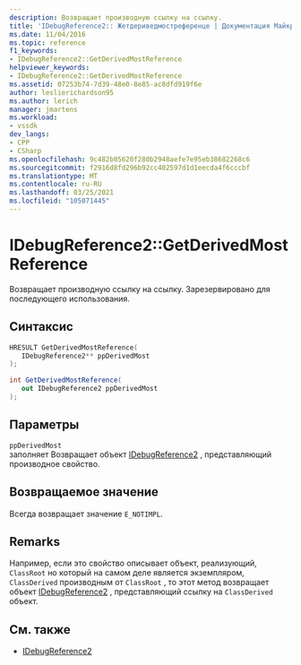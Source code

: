 ```yaml
---
description: Возвращает производную ссылку на ссылку.
title: 'IDebugReference2:: Жетдериведмостреференце | Документация Майкрософт'
ms.date: 11/04/2016
ms.topic: reference
f1_keywords:
- IDebugReference2::GetDerivedMostReference
helpviewer_keywords:
- IDebugReference2::GetDerivedMostReference
ms.assetid: 07253b74-7d39-48e0-8e85-ac8dfd919f6e
author: leslierichardson95
ms.author: lerich
manager: jmartens
ms.workload:
- vssdk
dev_langs:
- CPP
- CSharp
ms.openlocfilehash: 9c482b05620f280b2948aefe7e95eb38682268c6
ms.sourcegitcommit: f2916d8fd296b92cc402597d1d1eecda4f6cccbf
ms.translationtype: MT
ms.contentlocale: ru-RU
ms.lasthandoff: 03/25/2021
ms.locfileid: "105071445"
---
```

# <a name="idebugreference2getderivedmostreference"></a>IDebugReference2::GetDerivedMostReference
Возвращает производную ссылку на ссылку. Зарезервировано для последующего использования.

## <a name="syntax"></a>Синтаксис

```cpp
HRESULT GetDerivedMostReference( 
   IDebugReference2** ppDerivedMost
);
```

```csharp
int GetDerivedMostReference( 
   out IDebugReference2 ppDerivedMost
);
```

## <a name="parameters"></a>Параметры
`ppDerivedMost`\
заполняет Возвращает объект [IDebugReference2](../../../extensibility/debugger/reference/idebugreference2.md) , представляющий производное свойство.

## <a name="return-value"></a>Возвращаемое значение
 Всегда возвращает значение `E_NOTIMPL`.

## <a name="remarks"></a>Remarks
 Например, если это свойство описывает объект, реализующий, `ClassRoot` но который на самом деле является экземпляром, `ClassDerived` производным от `ClassRoot` , то этот метод возвращает объект [IDebugReference2](../../../extensibility/debugger/reference/idebugreference2.md) , представляющий ссылку на `ClassDerived` объект.

## <a name="see-also"></a>См. также
- [IDebugReference2](../../../extensibility/debugger/reference/idebugreference2.md)
